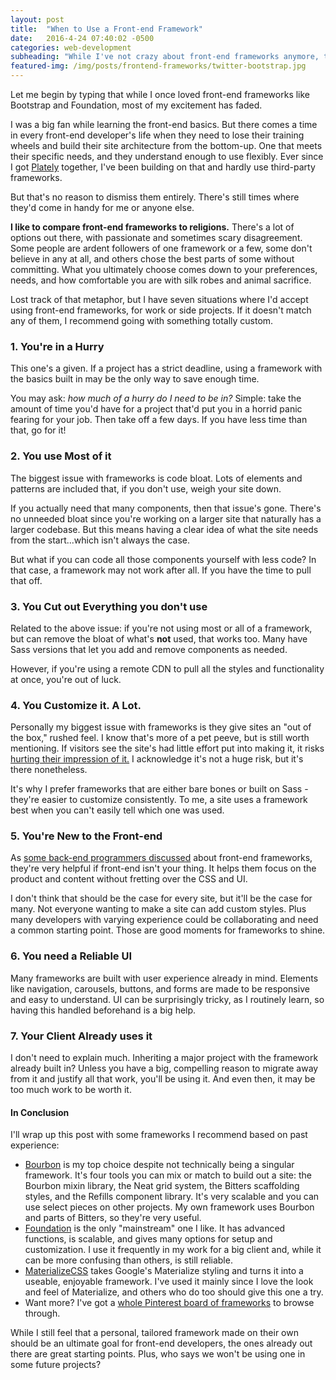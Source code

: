 ```yaml
---
layout: post
title:  "When to Use a Front-end Framework"
date:   2016-4-24 07:40:02 -0500
categories: web-development
subheading: "While I've not crazy about front-end frameworks anymore, they're still handy at times."
featured-img: /img/posts/frontend-frameworks/twitter-bootstrap.jpg
---
```


Let me begin by typing that while I once loved front-end frameworks like Bootstrap and Foundation, most of my excitement has faded.

I was a big fan while learning the front-end basics. But there comes a time in every front-end developer's life when they need to lose their training wheels and build their site architecture from the bottom-up. One that meets their specific needs, and they understand enough to use flexibly. Ever since I got [Plately](https://github.com/maxx1128/Plately) together, I've been building on that and hardly use third-party frameworks.

But that's no reason to dismiss them entirely. There's still times where they'd come in handy for me or anyone else.

**I like to compare front-end frameworks to religions.** There's a lot of options out there, with passionate and sometimes scary disagreement. Some people are ardent followers of one framework or a few, some don't believe in any at all, and others chose the best parts of some without committing. What you ultimately choose comes down to your preferences, needs, and how comfortable you are with silk robes and animal sacrifice.

Lost track of that metaphor, but I have seven situations where I'd accept using front-end frameworks, for work or side projects. If it doesn't match any of them, I recommend going with something totally custom.

### 1. You're in a Hurry

This one's a given. If a project has a strict deadline, using a framework with the basics built in may be the only way to save enough time.

You may ask: *how much of a hurry do I need to be in?* Simple: take the amount of time you'd have for a project that'd put you in a horrid panic fearing for your job. Then take off a few days. If you have less time than that, go for it!

### 2. You use Most of it

The biggest issue with frameworks is code bloat. Lots of elements and patterns are included that, if you don't use, weigh your site down.

If you actually need that many components, then that issue's gone. There's no unneeded bloat since you're working on a larger site that naturally has a larger codebase. But this means having a clear idea of what the site needs from the start...which isn't always the case.

But what if you can code all those components yourself with less code? In that case, a framework may not work after all. If you have the time to pull that off.

### 3. You Cut out Everything you don't use

Related to the above issue: if you're not using most or all of a framework, but can remove the bloat of what's **not** used, that works too. Many have Sass versions that let you add and remove components as needed.

However, if you're using a remote CDN to pull all the styles and functionality at once, you're out of luck.

### 4. You Customize it. A Lot.

Personally my biggest issue with frameworks is they give sites an "out of the box," rushed feel. I know that's more of a pet peeve, but is still worth mentioning. If visitors see the site's had little effort put into making it, it risks [hurting their impression of it.](http://adventurega.me/bootstrap/) I acknowledge it's not a huge risk, but it's there nonetheless.

It's why I prefer frameworks that are either bare bones or built on Sass -  they're easier to customize consistently. To me, a site uses a framework best when you can't easily tell which one was used.

### 5. You're New to the Front-end

As [some back-end programmers discussed](https://news.ycombinator.com/item?id=11287413) about front-end frameworks, they're very helpful if front-end isn't your thing. It helps them focus on the product and content without fretting over the CSS and UI.

I don't think that should be the case for every site, but it'll be the case for many. Not everyone wanting to make a site can add custom styles. Plus many developers with varying experience could be collaborating and need a common starting point. Those are good moments for frameworks to shine.

### 6. You need a Reliable UI

Many frameworks are built with user experience already in mind. Elements like navigation, carousels, buttons, and forms are made to be responsive and easy to understand. UI can be surprisingly tricky, as I routinely learn, so having this handled beforehand is a big help.

### 7. Your Client Already uses it

I don't need to explain much. Inheriting a major project with the framework already built in? Unless you have a big, compelling reason to migrate away from it and justify all that work, you'll be using it. And even then, it may be too much work to be worth it.

#### In Conclusion

I'll wrap up this post with some frameworks I recommend based on past experience:

* [Bourbon](http://bourbon.io/) is my top choice despite not technically being a singular framework. It's four tools you can mix or match to build out a site: the Bourbon mixin library, the Neat grid system, the Bitters scaffolding styles, and the Refills component library. It's very scalable and you can use select pieces on other projects. My own framework uses Bourbon and parts of Bitters, so they're very useful.
* [Foundation](http://foundation.zurb.com/) is the only "mainstream" one I like. It has advanced functions, is scalable, and gives many options for setup and customization. I use it frequently in my work for a big client and, while it can be more confusing than others, is still reliable.
* [MaterializeCSS](http://materializecss.com/) takes Google's Materialize styling and turns it into a useable, enjoyable framework. I've used it mainly since I love the look and feel of Materialize, and others who do too should give this one a try.
* Want more? I've got a [whole Pinterest board of frameworks](https://www.pinterest.com/maxwell1128/frontend-frameworks/) to browse through.

While I still feel that a personal, tailored framework made on their own should be an ultimate goal for front-end developers, the ones already out there are great starting points. Plus, who says we won't be using one in some future projects?
